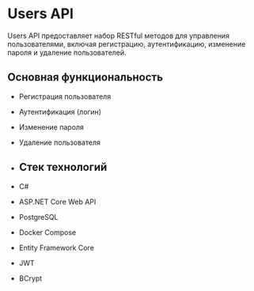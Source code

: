 # Users API
Users API предоставляет набор RESTful методов для управления пользователями, включая регистрацию, аутентификацию, изменение пароля и удаление пользователей.

## Основная функциональность
- Регистрация пользователя
- Аутентификация (логин)
- Изменение пароля
- Удаление пользователя

- ## Стек технологий
- C#
- ASP.NET Core Web API
- PostgreSQL
- Docker Compose
- Entity Framework Core 
- JWT
- BCrypt
